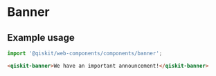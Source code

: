 # Banner

## Example usage

```javascript
import '@qiskit/web-components/components/banner';
```

```html
<qiskit-banner>We have an important announcement!</qiskit-banner>
```
